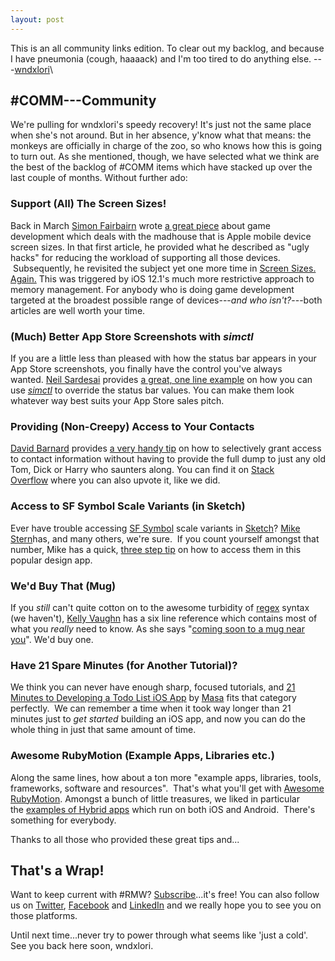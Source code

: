 ```yaml
---
layout: post
---
```


This is an all community links edition. To clear out my backlog, and because I have pneumonia (cough, haaaack) and I'm too tired to do anything else. ---[wndxlori](https://twitter.com/wndxlori?utm_campaign=newsletter&utm_content=35&utm_medium=web&utm_source=rubymotionweekly.com)\

#COMM---Community
-----------------

We're pulling for wndxlori's speedy recovery! It's just not the same place when she's not around. But in her absence, y'know what that means: the monkeys are officially in charge of the zoo, so who knows how this is going to turn out. As she mentioned, though, we have selected what we think are the best of the backlog of #COMM items which have stacked up over the last couple of months. Without further ado:

### Support (All) The Screen Sizes!

Back in March [Simon Fairbairn](https://twitter.com/simonfairbairn?utm_campaign=newsletter&utm_content=35&utm_medium=web&utm_source=rubymotionweekly.com) wrote [a great piece](https://simonfairbairn.com/revisiting-scene-sizes/?utm_campaign=newsletter&utm_content=35&utm_medium=web&utm_source=rubymotionweekly.com) about game development which deals with the madhouse that is Apple mobile device screen sizes. In that first article, he provided what he described as "ugly hacks" for reducing the workload of supporting all those devices.  Subsequently, he revisited the subject yet one more time in [Screen Sizes. Again.](https://simonfairbairn.com/screen-sizes-again/?utm_campaign=newsletter&utm_content=35&utm_medium=web&utm_source=rubymotionweekly.com) This was triggered by iOS 12.1's much more restrictive approach to memory management. For anybody who is doing game development targeted at the broadest possible range of devices---*and who isn't?*---both articles are well worth your time.

### (Much) Better App Store Screenshots with *simctl*

If you are a little less than pleased with how the status bar appears in your App Store screenshots, you finally have the control you've always wanted. [Neil Sardesai](https://twitter.com/neilsardesai?utm_campaign=newsletter&utm_content=35&utm_medium=web&utm_source=rubymotionweekly.com) provides [a great, one line example](https://twitter.com/neilsardesai/status/1151629011283582979?utm_campaign=newsletter&utm_content=35&utm_medium=web&utm_source=rubymotionweekly.com) on how you can use *[simctl](https://nshipster.com/simctl/?utm_campaign=newsletter&utm_content=35&utm_medium=web&utm_source=rubymotionweekly.com)* to override the status bar values. You can make them look whatever way best suits your App Store sales pitch.

### Providing (Non-Creepy) Access to Your Contacts

[David Barnard](https://twitter.com/drbarnard?utm_campaign=newsletter&utm_content=35&utm_medium=web&utm_source=rubymotionweekly.com) provides [a very handy tip](https://twitter.com/drbarnard/status/1153778493223854081?utm_campaign=newsletter&utm_content=35&utm_medium=web&utm_source=rubymotionweekly.com) on how to selectively grant access to contact information without having to provide the full dump to just any old Tom, Dick or Harry who saunters along. You can find it on [Stack Overflow](https://stackoverflow.com/a/57172389/1345430?utm_campaign=newsletter&utm_content=35&utm_medium=web&utm_source=rubymotionweekly.com) where you can also upvote it, like we did.

### Access to SF Symbol Scale Variants (in Sketch)

Ever have trouble accessing [SF Symbol](https://developer.apple.com/design/human-interface-guidelines/sf-symbols?utm_campaign=newsletter&utm_content=35&utm_medium=web&utm_source=rubymotionweekly.com) scale variants in [Sketch](https://www.sketch.com/?utm_campaign=newsletter&utm_content=35&utm_medium=web&utm_source=rubymotionweekly.com)? [Mike Stern](https://twitter.com/themikestern?utm_campaign=newsletter&utm_content=35&utm_medium=web&utm_source=rubymotionweekly.com)has, and many others, we're sure.  If you count yourself amongst that number, Mike has a quick, [three step tip](https://twitter.com/themikestern/status/1162127027324907521?utm_campaign=newsletter&utm_content=35&utm_medium=web&utm_source=rubymotionweekly.com) on how to access them in this popular design app.

### We'd Buy That (Mug)

If you *still* can't quite cotton on to the awesome turbidity of [regex](https://en.wikipedia.org/wiki/Regular_expression?utm_campaign=newsletter&utm_content=35&utm_medium=web&utm_source=rubymotionweekly.com) syntax (we haven't), [Kelly Vaughn](https://twitter.com/kvlly?utm_campaign=newsletter&utm_content=35&utm_medium=web&utm_source=rubymotionweekly.com) has a six line reference which contains most of what you *really* need to know. As she says "[coming soon to a mug near you](https://twitter.com/kvlly/status/1156020031655821317?utm_campaign=newsletter&utm_content=35&utm_medium=web&utm_source=rubymotionweekly.com)". We'd buy one.

### Have 21 Spare Minutes (for Another Tutorial)?

We think you can never have enough sharp, focused tutorials, and [21 Minutes to Developing a Todo List iOS App](https://twitter.com/Masa67938863/status/1170453025908854784?utm_campaign=newsletter&utm_content=35&utm_medium=web&utm_source=rubymotionweekly.com) by [Masa](https://twitter.com/Masa67938863?utm_campaign=newsletter&utm_content=35&utm_medium=web&utm_source=rubymotionweekly.com) fits that category perfectly.  We can remember a time when it took way longer than 21 minutes just to *get started* building an iOS app, and now you can do the whole thing in just that same amount of time.

### Awesome RubyMotion (Example Apps, Libraries etc.)

Along the same lines, how about a ton more "example apps, libraries, tools, frameworks, software and resources".  That's what you'll get with [Awesome RubyMotion](https://github.com/motion-open-source/awesome-rubymotion?utm_campaign=newsletter&utm_content=35&utm_medium=web&utm_source=rubymotionweekly.com). Amongst a bunch of little treasures, we liked in particular the [examples of Hybrid apps](https://github.com/motion-open-source/awesome-rubymotion?utm_campaign=newsletter&utm_content=35&utm_medium=web&utm_source=rubymotionweekly.com#hybrid) which run on both iOS and Android.  There's something for everybody.

Thanks to all those who provided these great tips and...

That's a Wrap!
--------------

Want to keep current with #RMW? [Subscribe](https://www.getdrip.com/forms/482172082/submissions/new?utm_campaign=newsletter&utm_content=35&utm_medium=web&utm_source=rubymotionweekly.com)...it's free! You can also follow us on [Twitter](https://twitter.com/wndxschool?utm_campaign=newsletter&utm_content=35&utm_medium=web&utm_source=rubymotionweekly.com), [Facebook](https://www.facebook.com/wndxschool?utm_campaign=newsletter&utm_content=35&utm_medium=web&utm_source=rubymotionweekly.com) and [LinkedIn](https://www.linkedin.com/company/wndxschool?utm_campaign=newsletter&utm_content=35&utm_medium=web&utm_source=rubymotionweekly.com) and we really hope you to see you on those platforms.

Until next time...never try to power through what seems like 'just a cold'. See you back here soon, wndxlori.